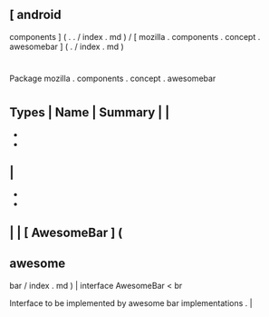 [
android
-
components
]
(
.
.
/
index
.
md
)
/
[
mozilla
.
components
.
concept
.
awesomebar
]
(
.
/
index
.
md
)
#
#
Package
mozilla
.
components
.
concept
.
awesomebar
#
#
#
Types
|
Name
|
Summary
|
|
-
-
-
|
-
-
-
|
|
[
AwesomeBar
]
(
-
awesome
-
bar
/
index
.
md
)
|
interface
AwesomeBar
<
br
>
Interface
to
be
implemented
by
awesome
bar
implementations
.
|
